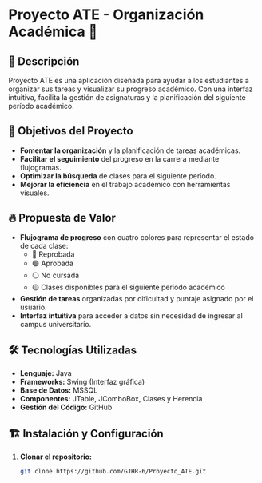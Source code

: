 # Proyecto ATE - Organización Académica 🚀

## 📌 Descripción
Proyecto ATE es una aplicación diseñada para ayudar a los estudiantes a organizar sus tareas y visualizar su progreso académico. Con una interfaz intuitiva, facilita la gestión de asignaturas y la planificación del siguiente período académico.

## 🎯 Objetivos del Proyecto
- **Fomentar la organización** y la planificación de tareas académicas.
- **Facilitar el seguimiento** del progreso en la carrera mediante flujogramas.
- **Optimizar la búsqueda** de clases para el siguiente período.
- **Mejorar la eficiencia** en el trabajo académico con herramientas visuales.

## 🔥 Propuesta de Valor
- **Flujograma de progreso** con cuatro colores para representar el estado de cada clase:
  - 🔴 Reprobada
  - 🟢 Aprobada
  - ⚪ No cursada
  - 🟡 Clases disponibles para el siguiente período académico
- **Gestión de tareas** organizadas por dificultad y puntaje asignado por el usuario.
- **Interfaz intuitiva** para acceder a datos sin necesidad de ingresar al campus universitario.

## 🛠️ Tecnologías Utilizadas
- **Lenguaje:** Java
- **Frameworks:** Swing (Interfaz gráfica)
- **Base de Datos:** MSSQL
- **Componentes:** JTable, JComboBox, Clases y Herencia
- **Gestión del Código:** GitHub

## 🏗️ Instalación y Configuración
1. **Clonar el repositorio:**
   ```bash
   git clone https://github.com/GJHR-6/Proyecto_ATE.git
